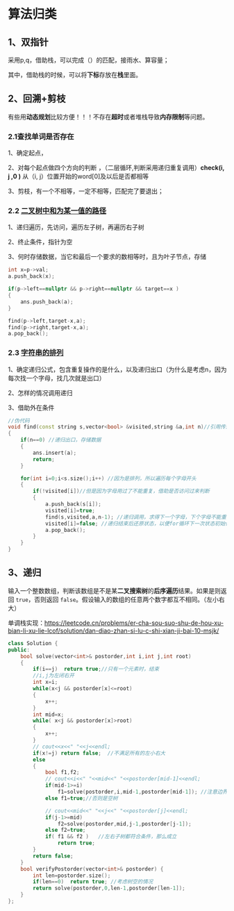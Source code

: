 # 算法归类

## 1、双指针

采用p,q，借助栈，可以完成（）的匹配，接雨水、算容量；

其中，借助栈的时候，可以将**下标**存放在**栈**里面。





## 2、回溯+剪枝

有些用**动态规划**比较方便！！！不存在**超时**或者堆栈导致**内存限制**等问题。



### 2.1查找单词是否存在

1、确定起点，

 2、对每个起点做四个方向的判断 ，（二层循环,判断采用递归重复调用）**check(i, j ,0 )** 从（i, j）位置开始的word[0]及以后是否都相等

3、剪枝，有一个不相等，一定不相等，匹配完了要退出；



### 2.2 [二叉树中和为某一值的路径](https://leetcode.cn/problems/er-cha-shu-zhong-he-wei-mou-yi-zhi-de-lu-jing-lcof/)

1、递归遍历，先访问，遍历左子树，再遍历右子树

2、终止条件，指针为空

3、何时存储数据，当它和最后一个要求的数相等时，且为叶子节点，存储

```c++
int x=p->val;
a.push_back(x);

if(p->left==nullptr && p->right==nullptr && target==x )  
{
    ans.push_back(a);
}

find(p->left,target-x,a);
find(p->right,target-x,a);
a.pop_back(); 
```

### 2.3 [字符串的排列](https://leetcode.cn/problems/zi-fu-chuan-de-pai-lie-lcof/)

1、确定递归公式，包含重复操作的是什么，以及递归出口（为什么是考虑n，因为每次找一个字母，找几次就是出口）

2、怎样的情况调用递归

3、借助外在条件

```C++
//伪代码
void find(const string s,vector<bool> &visited,string &a,int n)//引用传递，保持状态还原
{
    if(n==0) //递归出口，存储数据
    {
        ans.insert(a);
        return;
    }

    for(int i=0;i<s.size();i++) //因为是排列，所以遍历每个字母开头
    {
        if(!visited[i])//但是因为字母用过了不能重复，借助是否访问过来判断
        {
            a.push_back(s[i]);
            visited[i]=true;
            find(s,visited,a,n-1); //递归调用，求得下一个字母，下个字母不能重复
            visited[i]=false; //递归结束后还原状态，以便for循环下一次状态初始化
            a.pop_back();
        }
    }
}
```

## 3、递归

输入一个整数数组，判断该数组是不是某**二叉搜索树**的**后序遍历**结果。如果是则返回 `true`，否则返回 `false`。假设输入的数组的任意两个数字都互不相同。（左小右大）



单调栈实现：https://leetcode.cn/problems/er-cha-sou-suo-shu-de-hou-xu-bian-li-xu-lie-lcof/solution/dan-diao-zhan-si-lu-c-shi-xian-ji-bai-10-msjk/

```c++
class Solution {
public:
    bool solve(vector<int>& postorder,int i,int j,int root)
    {
        if(i==j)  return true;//只有一个元素时，结束
        //i,j为左闭右开
        int x=i;
        while(x<j && postorder[x]<=root)
        {
            x++;
        }
        int mid=x;
        while( x<j && postorder[x]>root)
        {
            x++;
        }
        // cout<<x<<" "<<j<<endl;
        if(x!=j) return false; 	//不满足所有的左小右大
        else
        {
            bool f1,f2;
            // cout<<i<<" "<<mid<<" "<<postorder[mid-1]<<endl;
            if(mid-1>=i)
                f1=solve(postorder,i,mid-1,postorder[mid-1]); //注意边界值，谨防越界
            else f1=true;//否则是空树

            // cout<<mid<<" "<<j<<" "<<postorder[j]<<endl;
            if(j-1>=mid)
                f2=solve(postorder,mid,j-1,postorder[j-1]);
            else f2=true;
            if( f1 && f2 )   //左右子树都符合条件，那么成立
                return true;
        }
        return false;  
    }
    bool verifyPostorder(vector<int>& postorder) {
        int len=postorder.size();
        if(len==0)  return true; //考虑树空的情况
        return solve(postorder,0,len-1,postorder[len-1]);
    }
};
```

